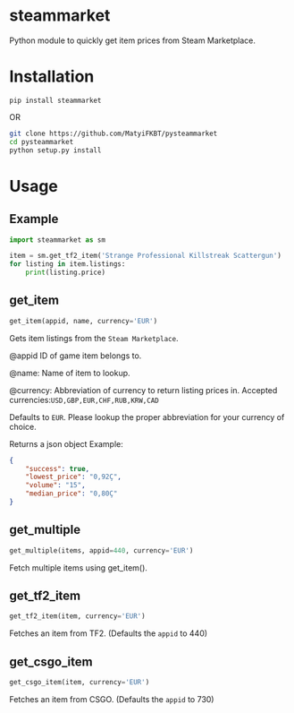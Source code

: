 # steammarket

Python module to quickly get item prices from Steam Marketplace.

# Installation

`pip install steammarket`

OR

```bash
git clone https://github.com/MatyiFKBT/pysteammarket
cd pysteammarket
python setup.py install
```

# Usage

## Example

```python
import steammarket as sm

item = sm.get_tf2_item('Strange Professional Killstreak Scattergun')
for listing in item.listings:
    print(listing.price)
```

## get_item

```python
get_item(appid, name, currency='EUR')
```

Gets item listings from the `Steam Marketplace`.

@appid ID of game item belongs to.

@name: Name of item to lookup.

@currency: Abbreviation of currency to return listing prices in.
Accepted currencies:`USD,GBP,EUR,CHF,RUB,KRW,CAD`

Defaults to `EUR`.
Please lookup the proper abbreviation for your currency of choice.

Returns a json object
Example:

```json
{
    "success": true,
    "lowest_price": "0,92Ç",
    "volume": "15",
    "median_price": "0,80Ç"
}
```

## get_multiple

```python
get_multiple(items, appid=440, currency='EUR')
```

Fetch multiple items using get_item().

## get_tf2_item

```python
get_tf2_item(item, currency='EUR')
```

Fetches an item from TF2. (Defaults the `appid` to 440)

## get_csgo_item

```python
get_csgo_item(item, currency='EUR')
```

Fetches an item from CSGO. (Defaults the `appid` to 730)
